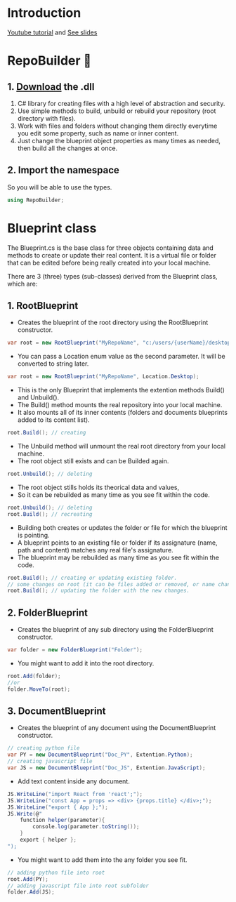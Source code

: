 # Introduction
[Youtube tutorial](https://www.youtube.com/playlist?list=PLZFUL050KiAmBiiz4UsIXghblFbOaja2L) and [See slides](https://drive.google.com/drive/folders/1qsDnCVjjpoVFMoGbE0Qk_zWHBG59V_ed?usp=share_link)
# RepoBuilder 📁
## 1. [Download](https://github.com/diego-hartmann/RepoBuilder/raw/main/bin/Debug/RepoBuilder.dll) the .dll
1. C# library for creating files with a high level of abstraction and security.
2. Use simple methods to build, unbuild or rebuild your repository (root directory with files).
3. Work with files and folders without changing them directly everytime you edit some property, such as name or inner content.
4. Just change the blueprint object properties as many times as needed, then build all the changes at once.

## 2. Import the namespace
So you will be able to use the types.
```cs
using RepoBuilder;
```

# Blueprint class
The Blueprint.cs is the base class for three objects containing data and methods to create or update their real content. 
It is a virtual file or folder that can be edited before being really created into your local machine.

There are 3 (three) types (sub-classes) derived from the Blueprint class, which are:

## 1. RootBlueprint
- Creates the blueprint of the root directory using the RootBlueprint constructor. 
```cs
var root = new RootBlueprint("MyRepoName", "c:/users/{userName}/desktop");
```
- You can pass a Location enum value as the second parameter. It will be converted to string later.
```cs
var root = new RootBlueprint("MyRepoName", Location.Desktop);
```
- This is the only Blueprint that implements the extention methods Build() and Unbuild().
- The Build() method mounts the real repository into your local machine.
- It also mounts all of its inner contents (folders and documents blueprints added to its content list).
```cs
root.Build(); // creating
```
- The Unbuild method will unmount the real root directory from your local machine.
- The root object still exists and can be Builded again.
```cs
root.Unbuild(); // deleting
```
- The root object stills holds its theorical data and values,
- So it can be rebuilded as many time as you see fit within the code.
```cs
root.Unbuild(); // deleting
root.Build(); // recreating
```
- Building both creates or updates the folder or file for which the blueprint is pointing.
- A blueprint points to an existing file or folder if its assignature (name, path and content) matches any real file's assignature.
- The blueprint may be rebuilded as many time as you see fit within the code.
```cs
root.Build(); // creating or updating existing folder.
// some changes on root (it can be files added or removed, or name changed, etc. More exemples following).
root.Build(); // updating the folder with the new changes.
```

## 2. FolderBlueprint
- Creates the blueprint of any sub directory using the FolderBlueprint constructor. 
```cs
var folder = new FolderBlueprint("Folder");
```
- You might want to add it into the root directory.
```cs
root.Add(folder);
//or
folder.MoveTo(root);
```

## 3. DocumentBlueprint
- Creates the blueprint of any document using the DocumentBlueprint constructor. 
```cs
// creating python file
var PY = new DocumentBlueprint("Doc_PY", Extention.Python);
// creating javascript file
var JS = new DocumentBlueprint("Doc_JS", Extention.JavaScript);
```
- Add text content inside any document. 
```cs
JS.WriteLine("import React from 'react';");
JS.WriteLine("const App = props => <div> {props.title} </div>;");
JS.WriteLine("export { App };");
JS.Write(@"
    function helper(parameter){
        console.log(parameter.toString());
    }
    export { helper };
");
```
- You might want to add them into the any folder you see fit.
```cs
// adding python file into root
root.Add(PY);
// adding javascript file into root subfolder
folder.Add(JS);
```
